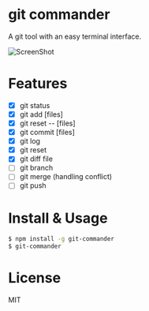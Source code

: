# git commander

A git tool with an easy terminal interface.

![ScreenShot](https://raw.githubusercontent.com/golbin/git-commander/master/doc/git-commander.gif)

# Features

- [x] git status
- [x] git add [files]
- [x] git reset -- [files]
- [x] git commit [files]
- [x] git log
- [x] git reset <commit>
- [x] git diff file
- [ ] git branch
- [ ] git merge (handling conflict)
- [ ] git push

# Install & Usage

```bash
$ npm install -g git-commander
$ git-commander
```

# License

MIT
